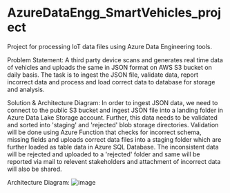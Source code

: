 # AzureDataEngg_SmartVehicles_project
Project for processing IoT data files using Azure Data Engineering tools.


Problem Statement:
A third party device scans and generates real time data of vehicles and uploads the same in JSON format on AWS S3 bucket on daily basis. The task is to ingest the JSON file, validate data, report incorrect data and process and load correct data to database for storage and analysis.


Solution & Architecture Diagram:
In order to ingest JSON data, we need to connect to the public S3 bucket and ingest JSON file into a landing folder in Azure Data Lake Storage account. Further, this data needs to be validated and sorted into 'staging' and 'rejected' blob storage directories. Validation will be done using Azure Function that checks for incorrect schema, missing fields and uploads correct data files into a staging folder which are further loaded as table data in Azure SQL Database. The inconsistent data will be rejected and uploaded to a 'rejected' folder and same will be reported via mail to relevent stakeholders and attachment of incorrect data will also be shared.

  Architecture Diagram:
      ![image](https://github.com/Saurify27/AzureDataEngg_SmartVehicles_project/assets/70844496/7c5f5161-6288-46e3-9af3-f26d9534070a)


























  
